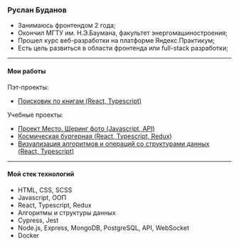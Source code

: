 ### Руслан Буданов

* Занимаюсь фронтендом 2 года;
* Окончил МГТУ им. Н.Э.Баумана, факультет энергомашиностроения;
* Прошел курс веб-разработки на платформе Яндекс.Практикум; 
* Есть цель развиться в области фронтенда или full-stack разработки;

____
#### Мои работы
Пэт-проекты:
* [Поисковик по книгам (React, Typescript)](https://github.com/R2u1s/book-search)

Учебные проекты:
* [Проект Место. Шеринг фото (Javascript, API)](https://github.com/R2u1s/mesto-project)
* [Космическая бургерная (React, Typescript, Redux)](https://github.com/R2u1s/react-burger)
* [Визуализация алгоритмов и операций со структурами данных (React, Typescript)](https://github.com/R2u1s/algososh)
____
#### Мой стек технологий
* HTML, CSS, SCSS
* Javascript, ООП
* React, Typescript, Redux
* Алгоритмы и структуры данных
* Cypress, Jest
* Node.js, Express, MongoDB, PostgreSQL, API, WebSocket
* Docker
